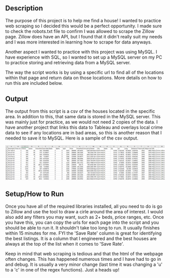 ## Description
The purpose of this project is to help me find a house! I wanted to practice web scraping so I decided this would be a perfect opportunity. I made sure to check the robots.txt file to confirm I was allowed to scrape the Zillow page. Zillow does have an API, but I found that it didn't really suit my needs and I was more interested in learning how to scrape for data anyways.

Another aspect I wanted to practice with this project was using MySQL. I have experience with SQL, so I wanted to set up a MySQL server on my PC to practice storing and retrieving data from a MySQL server. 

The way the script works is by using a specific url to find all of the locations within that page and return data on those locations. More details on how to run this are included below.

## Output
The output from this script is a csv of the houses located in the specific area. In addition to this, that same data is stored in the MySQL server. This was mainly just for practice, as we would not need 2 copies of the data. I have another project that links this data to Tableau and overlays local crime data to see if any locations are in bad areas, so this is another reason that I needed to save it to MySQL. Here is a sample of the csv output.

![Zillow Output](https://github.com/tficar/Portfolio/blob/master/ZillowScrape/Zillow%20Scrape%20Output.PNG)

## Setup/How to Run
Once you have all of the required libraries installed, all you need to do is go to Zillow and use the tool to draw a cirle around the area of interest. I would also add any filters you may want, such as 2+ beds, price ranges, etc. Once you have this, you can copy the urls for each page into the script and you should be able to run it. It shouldn't take too long to run. It usually finishes within 15 minutes for me. FYI the 'Save Rate' column is great for identifying the best listings. It is a column that I engineered and the best houses are always at the top of the list when it comes to 'Save Rate'.

Keep in mind that web scraping is tedious and that the html of the webpage often changes. This has happened numerous times and I have had to go in and debug. It is usually a very minor change (last time it was changing a 'u' to a 'c' in one of the regex functions). Just a heads up!
